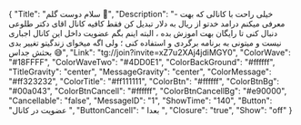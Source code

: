 {
"Title": "سلام دوست گلم 🌹",
"Description": "- خیلی راحت با کانالی که بهت معرفی میکنم درامد خدتو از ریال به دلار تبدیل کن فقط کافیه کانال اقای دکتر طلوعی دنبال کنی تا رایگان بهت اموزش بده ، البته اینم بگم عضویت داخل این کانال اجباری نیست و میتونی به برنامه برگردی و استفاده کنی ؛ ولی اگه میخوای زندگیتو تغییر بدی بحثش جداس 😅",
"Link": "tg://join?invite=xZ7u2XAj4jdiMGY0",
"ColorWave": "#18FFFF",
"ColorWaveTwo": "#4DD0E1",
"ColorBackGround": "#ffffff",
"TitleGravity": "center",
"MessageGravity": "center",
"ColorMessage": "#ff323232",
"ColorTitle": "#ff111111",
"ColorBtn": "#ffffff",
"ColorBtnBg": "#00a043",
"ColorBtnCancell": "#ffffff",
"ColorBtnCancellBg": "#e90000",
"Cancellable": "false",
"MessageID": "1",
"ShowTime": "140",
"Button": "عضویت در کانال ",
"ButtonCancell": " بعدا ",
"Closure": "true",
"Show": "off"
}
